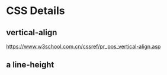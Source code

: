 # CSS Details

## vertical-align

https://www.w3school.com.cn/cssref/pr_pos_vertical-align.asp

## a line-height

